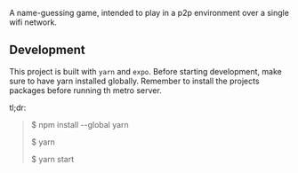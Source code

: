 A name-guessing game, intended to play in a p2p environment over a single wifi network.

## Development

This project is built with `yarn` and `expo`. Before starting development, make sure to have yarn installed globally.
Remember to install the projects packages before running th metro server.

tl;dr:

>
> $ npm install --global yarn
> 
> $ yarn
> 
> $ yarn start
>
